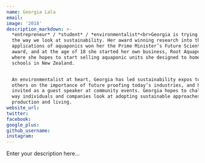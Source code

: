 ```yaml
---
name: Georgia Lala
email:
image: '2018'
description_markdown: >-
  *entrepreneur* / *student* / *environmentalist*<br>Georgia is trying to change
  the way we look at sustainability. Her award winning research into the
  applications of aquaponics won her the Prime Minister’s Future Scientist
  award, and at the age of 18 she started her own business, Root Aquaponics,
  where she hopes to start selling aquaponic units she designed to homes and
  schools in New Zealand.


  An environmentalist at heart, Georgia has led sustainability expos to educate
  others on the importance of future proofing today’s industries, and has been
  invited as a guest speaker at community events. Georgia hopes to challenge the
  way individuals and companies look at adopting sustainable approaches to both
  production and living.
website_url:
twitter:
facebook:
google_plus:
github_username:
instagram:
---
```


Enter your description here...
